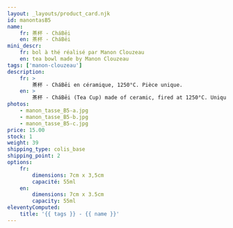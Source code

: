 ```yaml
---
layout: _layouts/product_card.njk
id: manontasB5
name:
    fr: 茶杯 - CháBēi
    en: 茶杯 - CháBēi
mini_descr:
    fr: bol à thé réalisé par Manon Clouzeau
    en: tea bowl made by Manon Clouzeau
tags: ['manon-clouzeau']
description: 
    fr: >
        茶杯 - CháBēi en céramique, 1250°C. Pièce unique.
    en: >
        茶杯 - CháBēi (Tea Cup) made of ceramic, fired at 1250°C. Unique piece.
photos:
    - manon_tasse_B5-a.jpg
    - manon_tasse_B5-b.jpg
    - manon_tasse_B5-c.jpg
price: 15.00
stock: 1
weight: 39
shipping_type: colis_base
shipping_point: 2
options:
    fr:
        dimensions: 7cm x 3,5cm
        capacité: 55ml
    en:
        dimensions: 7cm x 3.5cm
        capacity: 55ml
eleventyComputed:
    title: '{{ tags }} - {{ name }}'
---
```

